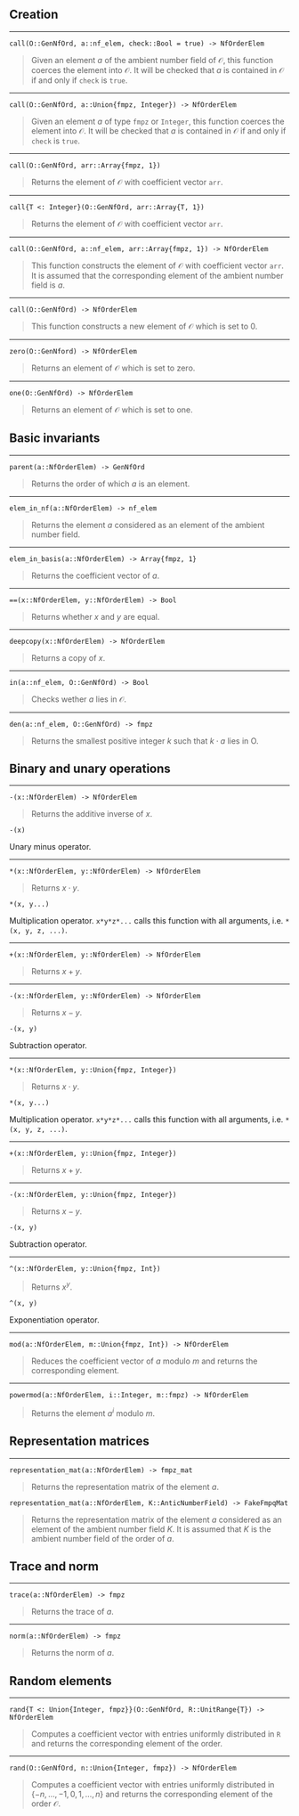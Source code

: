 <!-- Generated by Docile.jl -->

## Creation

<a name="call(O::Hecke.GenNfOrd, a::Nemo.nf_elem, check::Bool) at /home/thofmann/.julia/v0.4/Hecke/src/NfMaximalOrder/GenNfOrd.jl:116"></a>

---

```
call(O::GenNfOrd, a::nf_elem, check::Bool = true) -> NfOrderElem
```

> Given an element $a$ of the ambient number field of $\mathcal O$, this function coerces the element into $\mathcal O$. It will be checked that $a$ is contained in $\mathcal O$ if and only if `check` is `true`.


<a name="call(O::Hecke.GenNfOrd, a::Union{Integer,Nemo.fmpz}) at /home/thofmann/.julia/v0.4/Hecke/src/NfMaximalOrder/GenNfOrd.jl:134"></a>

---

```
call(O::GenNfOrd, a::Union{fmpz, Integer}) -> NfOrderElem
```

> Given an element $a$ of type `fmpz` or `Integer`, this function coerces the element into $\mathcal O$. It will be checked that $a$ is contained in $\mathcal O$ if and only if `check` is `true`.


<a name="call(O::Hecke.GenNfOrd, arr::Array{Nemo.fmpz,1}) at /home/thofmann/.julia/v0.4/Hecke/src/NfMaximalOrder/GenNfOrd.jl:144"></a>

---

```
call(O::GenNfOrd, arr::Array{fmpz, 1})
```

> Returns the element of $\mathcal O$ with coefficient vector `arr`.


<a name="call{T<:Integer}(O::Hecke.GenNfOrd, arr::Array{T<:Integer,1}) at /home/thofmann/.julia/v0.4/Hecke/src/NfMaximalOrder/GenNfOrd.jl:154"></a>

---

```
call{T <: Integer}(O::GenNfOrd, arr::Array{T, 1})
```

> Returns the element of $\mathcal O$ with coefficient vector `arr`.


<a name="call(O::Hecke.GenNfOrd, a::Nemo.nf_elem, arr::Array{Nemo.fmpz,1}) at /home/thofmann/.julia/v0.4/Hecke/src/NfMaximalOrder/GenNfOrd.jl:166"></a>

---

```
call(O::GenNfOrd, a::nf_elem, arr::Array{fmpz, 1}) -> NfOrderElem
```

> This function constructs the element of $\mathcal O$ with coefficient vector `arr`. It is assumed that the corresponding element of the ambient number field is $a$.


<a name="call(O::Hecke.GenNfOrd) at /home/thofmann/.julia/v0.4/Hecke/src/NfMaximalOrder/GenNfOrd.jl:176"></a>

---

```
call(O::GenNfOrd) -> NfOrderElem
```

> This function constructs a new element of $\mathcal O$ which is set to $0$.


<a name="zero(O::Hecke.GenNfOrd) at /home/thofmann/.julia/v0.4/Hecke/src/NfMaximalOrder/GenNfOrd.jl:339"></a>

---

```
zero(O::GenNford) -> NfOrderElem
```

> Returns an element of $\mathcal O$ which is set to zero.


<a name="one(O::Hecke.GenNfOrd) at /home/thofmann/.julia/v0.4/Hecke/src/NfMaximalOrder/GenNfOrd.jl:347"></a>

---

```
one(O::GenNfOrd) -> NfOrderElem
```

> Returns an element of $\mathcal O$ which is set to one.


## Basic invariants

<a name="parent(a::Hecke.NfOrderElem) at /home/thofmann/.julia/v0.4/Hecke/src/NfMaximalOrder/GenNfOrd.jl:191"></a>

---

```
parent(a::NfOrderElem) -> GenNfOrd
```

> Returns the order of which $a$ is an element.


<a name="elem_in_nf(a::Hecke.NfOrderElem) at /home/thofmann/.julia/v0.4/Hecke/src/NfMaximalOrder/GenNfOrd.jl:200"></a>

---

```
elem_in_nf(a::NfOrderElem) -> nf_elem
```

> Returns the element $a$ considered as an element of the ambient number field.


<a name="elem_in_basis(a::Hecke.NfOrderElem) at /home/thofmann/.julia/v0.4/Hecke/src/NfMaximalOrder/GenNfOrd.jl:213"></a>

---

```
elem_in_basis(a::NfOrderElem) -> Array{fmpz, 1}
```

> Returns the coefficient vector of $a$.


<a name="==(x::Hecke.NfOrderElem, y::Hecke.NfOrderElem) at /home/thofmann/.julia/v0.4/Hecke/src/NfMaximalOrder/GenNfOrd.jl:247"></a>

---

```
==(x::NfOrderElem, y::NfOrderElem) -> Bool
```

> Returns whether $x$ and $y$ are equal.


<a name="deepcopy(x::Hecke.NfOrderElem) at /home/thofmann/.julia/v0.4/Hecke/src/NfMaximalOrder/GenNfOrd.jl:263"></a>

---

```
deepcopy(x::NfOrderElem) -> NfOrderElem
```

> Returns a copy of $x$.


<a name="in(a::Nemo.nf_elem, O::Hecke.GenNfOrd) at /home/thofmann/.julia/v0.4/Hecke/src/NfMaximalOrder/GenNfOrd.jl:301"></a>

---

```
in(a::nf_elem, O::GenNfOrd) -> Bool
```

> Checks wether $a$ lies in $\mathcal O$.


<a name="den(a::Nemo.nf_elem, O::Hecke.GenNfOrd) at /home/thofmann/.julia/v0.4/Hecke/src/NfMaximalOrder/GenNfOrd.jl:318"></a>

---

```
den(a::nf_elem, O::GenNfOrd) -> fmpz
```

> Returns the smallest positive integer $k$ such that $k \cdot a$ lies in O.


## Binary and unary operations

<a name="-(x::Hecke.NfOrderElem) at /home/thofmann/.julia/v0.4/Hecke/src/NfMaximalOrder/GenNfOrd.jl:372"></a>

---

```
-(x::NfOrderElem) -> NfOrderElem
```

> Returns the additive inverse of $x$.


```
-(x)
```

Unary minus operator.

<a name="*(x::Hecke.NfOrderElem, y::Hecke.NfOrderElem) at /home/thofmann/.julia/v0.4/Hecke/src/NfMaximalOrder/GenNfOrd.jl:390"></a>

---

```
*(x::NfOrderElem, y::NfOrderElem) -> NfOrderElem
```

> Returns $x \cdot y$.


```
*(x, y...)
```

Multiplication operator. `x*y*z*...` calls this function with all arguments, i.e. `*(x, y, z, ...)`.

<a name="+(x::Hecke.NfOrderElem, y::Hecke.NfOrderElem) at /home/thofmann/.julia/v0.4/Hecke/src/NfMaximalOrder/GenNfOrd.jl:402"></a>

---

```
+(x::NfOrderElem, y::NfOrderElem) -> NfOrderElem
```

> Returns $x + y$.


<a name="-(x::Hecke.NfOrderElem, y::Hecke.NfOrderElem) at /home/thofmann/.julia/v0.4/Hecke/src/NfMaximalOrder/GenNfOrd.jl:414"></a>

---

```
-(x::NfOrderElem, y::NfOrderElem) -> NfOrderElem
```

> Returns $x - y$.


```
-(x, y)
```

Subtraction operator.

<a name="*(x::Hecke.NfOrderElem, y::Union{Integer,Nemo.fmpz}) at /home/thofmann/.julia/v0.4/Hecke/src/NfMaximalOrder/GenNfOrd.jl:432"></a>

---

```
*(x::NfOrderElem, y::Union{fmpz, Integer})
```

> Returns $x \cdot y$.


```
*(x, y...)
```

Multiplication operator. `x*y*z*...` calls this function with all arguments, i.e. `*(x, y, z, ...)`.

<a name="+(x::Hecke.NfOrderElem, y::Union{Integer,Nemo.fmpz}) at /home/thofmann/.julia/v0.4/Hecke/src/NfMaximalOrder/GenNfOrd.jl:446"></a>

---

```
+(x::NfOrderElem, y::Union{fmpz, Integer})
```

> Returns $x + y$.


<a name="-(x::Hecke.NfOrderElem, y::Union{Integer,Nemo.fmpz}) at /home/thofmann/.julia/v0.4/Hecke/src/NfMaximalOrder/GenNfOrd.jl:460"></a>

---

```
-(x::NfOrderElem, y::Union{fmpz, Integer})
```

> Returns $x - y$.


```
-(x, y)
```

Subtraction operator.

<a name="^(x::Hecke.NfOrderElem, y::Union{Int64,Nemo.fmpz}) at /home/thofmann/.julia/v0.4/Hecke/src/NfMaximalOrder/GenNfOrd.jl:480"></a>

---

```
^(x::NfOrderElem, y::Union{fmpz, Int})
```

> Returns $x^y$.


```
^(x, y)
```

Exponentiation operator.

<a name="mod(a::Hecke.NfOrderElem, m::Union{Int64,Nemo.fmpz}) at /home/thofmann/.julia/v0.4/Hecke/src/NfMaximalOrder/GenNfOrd.jl:499"></a>

---

```
mod(a::NfOrderElem, m::Union{fmpz, Int}) -> NfOrderElem
```

> Reduces the coefficient vector of $a$ modulo $m$ and returns the corresponding element.


<a name="powermod(a::Hecke.NfOrderElem, i::Integer, m::Nemo.fmpz) at /home/thofmann/.julia/v0.4/Hecke/src/NfMaximalOrder/GenNfOrd.jl:560"></a>

---

```
powermod(a::NfOrderElem, i::Integer, m::fmpz) -> NfOrderElem
```

> Returns the element $a^i$ modulo $m$.


## Representation matrices

<a name="representation_mat(a::Hecke.NfOrderElem) at /home/thofmann/.julia/v0.4/Hecke/src/NfMaximalOrder/GenNfOrd.jl:575"></a>

---

```
representation_mat(a::NfOrderElem) -> fmpz_mat
```

> Returns the representation matrix of the element $a$.


<a name="representation_mat(a::Hecke.NfOrderElem, K::Nemo.AnticNumberField) at /home/thofmann/.julia/v0.4/Hecke/src/NfMaximalOrder/GenNfOrd.jl:590"></a>

```
representation_mat(a::NfOrderElem, K::AnticNumberField) -> FakeFmpqMat
```

> Returns the representation matrix of the element $a$ considered as an element of the ambient number field $K$. It is assumed that $K$ is the ambient number field of the order of $a$.


## Trace and norm

<a name="trace(a::Hecke.NfOrderElem) at /home/thofmann/.julia/v0.4/Hecke/src/NfMaximalOrder/GenNfOrd.jl:611"></a>

---

```
trace(a::NfOrderElem) -> fmpz
```

> Returns the trace of $a$.


<a name="norm(a::Hecke.NfOrderElem) at /home/thofmann/.julia/v0.4/Hecke/src/NfMaximalOrder/GenNfOrd.jl:627"></a>

---

```
norm(a::NfOrderElem) -> fmpz
```

> Returns the norm of $a$.


## Random elements

<a name="rand{T<:Union{Integer,Nemo.fmpz}}(O::Hecke.GenNfOrd, R::UnitRange{T<:Union{Integer,Nemo.fmpz}}) at /home/thofmann/.julia/v0.4/Hecke/src/NfMaximalOrder/GenNfOrd.jl:656"></a>

---

```
rand{T <: Union{Integer, fmpz}}(O::GenNfOrd, R::UnitRange{T}) -> NfOrderElem
```

> Computes a coefficient vector with entries uniformly distributed in `R` and returns the corresponding element of the order.


<a name="rand(O::Hecke.GenNfOrd, n::Integer) at /home/thofmann/.julia/v0.4/Hecke/src/NfMaximalOrder/GenNfOrd.jl:674"></a>

---

```
rand(O::GenNfOrd, n::Union{Integer, fmpz}) -> NfOrderElem
```

> Computes a coefficient vector with entries uniformly distributed in $\{-n,\dotsc,-1,0,1,\dotsc,n\}$ and returns the corresponding element of the order $\mathcal O$.

